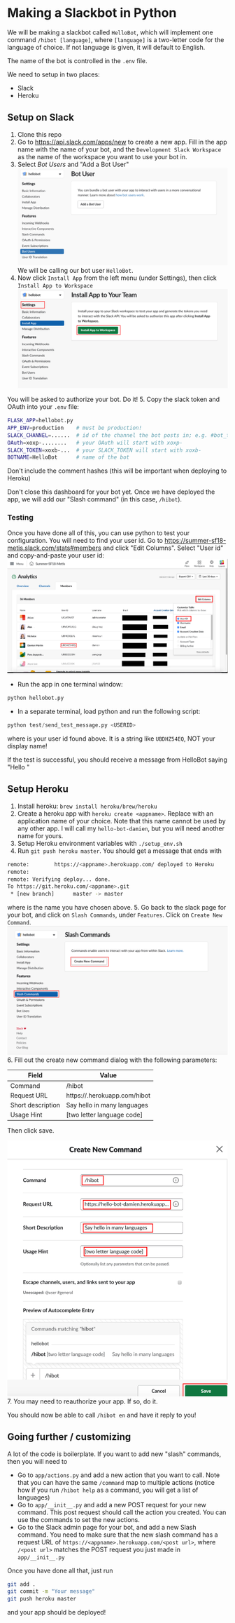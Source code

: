 # Making a Slackbot in Python

We will be making a slackbot called `HelloBot`, which will implement one command `/hibot [language]`, where `[language]` is a two-letter code for the language of choice. If not language is given, it will default to English.

The name of the bot is controlled in the `.env` file.

We need to setup in two places:
* Slack
* Heroku

## Setup on Slack
1. Clone this repo
2. Go to https://api.slack.com/apps/new to create a new app. Fill in the app name with the name of your bot, and the `Development Slack Workspace` as the name of the workspace you want to use your bot in.
3. Select *Bot Users* and "Add a Bot User"
  ![Adding a bot user](images/tutorial/add_a_bot.png)
  We will be calling our bot user `HelloBot`.
4. Now click `Install App` from the left menu (under Settings), then click `Install App to Workspace`
  ![Installing the app](images/tutorial/install_app.png)

  You will be asked to authorize your bot. Do it!
5.  Copy the slack token and OAuth into your `.env` file:
```bash
FLASK_APP=hellobot.py
APP_ENV=production    # must be production!
SLACK_CHANNEL=......  # id of the channel the bot posts in; e.g. #bot_test (no quotes)
OAuth=xoxp-........   # your OAuth will start with xoxp-
SLACK_TOKEN=xoxb-...  # your SLACK_TOKEN will start with xoxb-
BOTNAME=HelloBot      # name of the bot
```
  Don't include the comment hashes (this will be important when deploying to Heroku)


Don't close this dashboard for your bot yet. Once we have deployed the app, we will add our "Slash command" (in this case, `/hibot`).

### Testing
Once you have done all of this, you can use python to test your configuration. You will need to find your user id. Go to https://summer-sf18-metis.slack.com/stats#members and click "Edit Columns". Select "User id" and copy-and-paste your user id:
  ![Getting user id](images/tutorial/get_user_id.png)

* Run the app in one terminal window:
```python
python hellobot.py
```
* In a separate terminal, load python and run the following script:
```python
python test/send_test_message.py <USERID>
```
where <USERID> is your user id found above. It is a string like `UBDHZ54EQ`, NOT your display name!

If the test is successful, you should receive a message from HelloBot saying "Hello <your display name>"

## Setup Heroku
1. Install heroku: `brew install heroku/brew/heroku`
2. Create a heroku app with `heroku create <appname>`. Replace <appname> with an application name of your choice. Note that this name cannot be used by any other app. I will call my `hello-bot-damien`, but you will need another name for yours.
3. Setup Heroku environment variables with `./setup_env.sh`
4. Run `git push heroku master`. You should get a message that ends with
```bash
remote:        https://<appname>.herokuapp.com/ deployed to Heroku
remote:
remote: Verifying deploy... done.
To https://git.heroku.com/<appname>.git
 * [new branch]      master -> master
```
  where <appname> is the name you have chosen above.
5. Go back to the slack page for your bot, and click on `Slash Commands`, under `Features`. Click on `Create New Command`.
  ![Adding a slash command](images/tutorial/add_slash_command.png)
6. Fill out the create new command dialog with the following parameters:

  | Field | Value |
  | --- | --- |
  | Command | /hibot |
  | Request URL | https://<appname>.herokuapp.com/hibot |
  | Short description | Say hello in many languages |
  | Usage Hint | [two letter language code] |

  Then click save.

  ![Fill in create command](images/tutorial/create_command_dialog.png)
7. You may need to reauthorize your app. If so, do it.

You should now be able to call `/hibot en` and have it reply to you!

## Going further / customizing

A lot of the code is boilerplate. If you want to add new "slash" commands, then you will need to
* Go to `app/actions.py` and add a new action that you want to call. Note that you can have the same `/command` map to multiple actions (notice how if you run `/hibot help` as a command, you will get a list of languages)
* Go to `app/__init__.py` and add a new POST request for your new command. This post request should call the action you created. You can use the commands to set the new actions.
* Go to the Slack admin page for your bot, and add a new Slash command. You need to make sure that the new slash command has a request URL of `https://<appname>.herokuapp.com/<post url>`, where `/<post url>` matches the POST request you just made in `app/__init__.py`

Once you have done all that, just run
```bash
git add .
git commit -m "Your message"
git push heroku master
```
and your app should be deployed!
